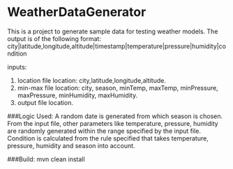 # WeatherDataGenerator

This is a project to generate sample data for testing weather models. 
The output is of the following format:
city|latitude,longitude,altitude|timestamp|temperature|pressure|humidity|condition

inputs:
  1. location file location: city,latitude,longitude,altitude.
  2. min-max file location: city, season, minTemp, maxTemp, minPressure, maxPressure, minHumidity, maxHumidity.
  3. output file location.

###Logic Used:
A random date is generated from which season is chosen. From the input file, other parameters like temperature, pressure, humidity are randomly generated within the range specified by the input file. Condition is calculated from the rule specified that takes temperature, pressure, humidity and season into account.

###Build:
mvn clean install

